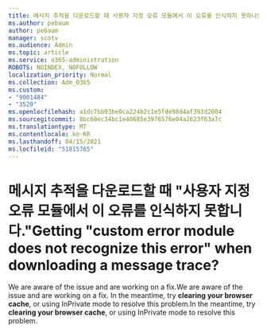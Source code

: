 ```yaml
---
title: 메시지 추적을 다운로드할 때 사용자 지정 오류 모듈에서 이 오류를 인식하지 못하나요?
ms.author: pebaum
author: pebaum
manager: scotv
ms.audience: Admin
ms.topic: article
ms.service: o365-administration
ROBOTS: NOINDEX, NOFOLLOW
localization_priority: Normal
ms.collection: Adm_O365
ms.custom:
- "9001484"
- "3520"
ms.openlocfilehash: a1dc7bb93be0ca224b2c1e5fde98d4af393d2004
ms.sourcegitcommit: 8bc60ec34bc1e40685e3976576e04a2623f63a7c
ms.translationtype: MT
ms.contentlocale: ko-KR
ms.lasthandoff: 04/15/2021
ms.locfileid: "51815765"
---
```

# <a name="getting-custom-error-module-does-not-recognize-this-error-when-downloading-a-message-trace"></a><span data-ttu-id="e534b-102">메시지 추적을 다운로드할 때 "사용자 지정 오류 모듈에서 이 오류를 인식하지 못합니다."</span><span class="sxs-lookup"><span data-stu-id="e534b-102">Getting "custom error module does not recognize this error" when downloading a message trace?</span></span>

<span data-ttu-id="e534b-103">We are aware of the issue and are working on a fix.</span><span class="sxs-lookup"><span data-stu-id="e534b-103">We are aware of the issue and are working on a fix.</span></span>  <span data-ttu-id="e534b-104">In the meantime, try **clearing your browser cache**, or using InPrivate mode to resolve this problem.</span><span class="sxs-lookup"><span data-stu-id="e534b-104">In the meantime, try **clearing your browser cache**, or using InPrivate mode to resolve this problem.</span></span>